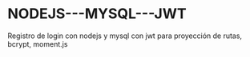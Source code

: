 # NODEJS---MYSQL---JWT
Registro de login con nodejs y mysql con jwt para proyección de rutas, bcrypt, moment.js
